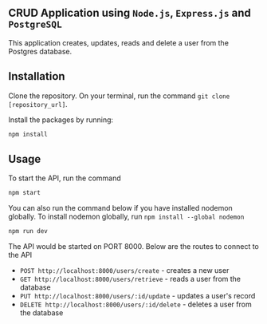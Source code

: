 ## CRUD Application using `Node.js`, `Express.js` and `PostgreSQL`

This application creates, updates, reads and delete a user from the Postgres database.

## Installation
Clone the repository. On your terminal, run the command `git clone [repository_url]`.

Install the packages by running:

```bash
npm install
```

## Usage

To start the API, run the command 
```bash
npm start
```

You can also run the command below if you have installed nodemon globally. To install nodemon globally, run `npm install --global nodemon`
```bash
npm run dev
```
The API would be started on PORT 8000. Below are the routes to connect to the API

- `POST http://localhost:8000/users/create` - creates a new user
- `GET http://localhost:8000/users/retrieve` - reads a user from the database
- `PUT http://localhost:8000/users/:id/update` - updates a user's record
- `DELETE http://localhost:8000/users/:id/delete` - deletes a user from the database
